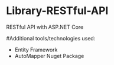 # Library-RESTful-API
RESTful API with ASP.NET Core

#Additional tools/technologies used:
- Entity Framework
- AutoMapper Nuget Package
